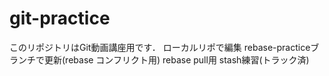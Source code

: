 # git-practice
このリポジトリはGit動画講座用です．
ローカルリポで編集 
rebase-practiceブランチで更新(rebase コンフリクト用)
rebase pull用
stash練習(トラック済)
